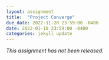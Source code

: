 ```yaml
---
layout: assignment
title:  "Project Converge"
due_date: 2022-11-20 23:59:00 -0400
date: 2022-01-10 23:59:00 -0400
categories: jekyll update
---
```


*This assignment has not been released.*